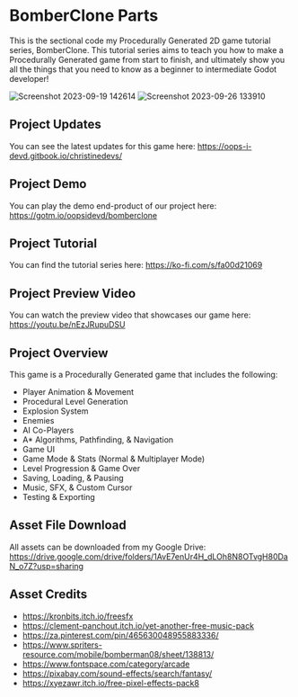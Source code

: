 # BomberClone Parts
This is the sectional code my Procedurally Generated 2D game tutorial series, BomberClone. This tutorial series aims to teach you how to make a Procedurally Generated game from start to finish, and ultimately show you all the things that you need to know as a beginner to intermediate Godot developer!

![Screenshot 2023-09-19 142614](https://github.com/christinec-dev/BomberClone_Parts/assets/87696858/4d573a1c-0df9-42b0-9bce-66527f9e7616)
![Screenshot 2023-09-26 133910](https://github.com/christinec-dev/BomberClone_Parts/assets/87696858/c879ec4a-041a-4876-8ec8-86be8c0ced25)

## Project Updates
You can see the latest updates for this game here: https://oops-i-devd.gitbook.io/christinedevs/

## Project Demo
You can play the demo end-product of our project here: https://gotm.io/oopsidevd/bomberclone

## Project Tutorial
You can find the tutorial series here: https://ko-fi.com/s/fa00d21069

## Project Preview Video
You can watch the preview video that showcases our game here: https://youtu.be/nEzJRupuDSU

## Project Overview
This game is a Procedurally Generated game that includes the following:
- Player Animation & Movement
- Procedural Level Generation
- Explosion System
- Enemies
- AI Co-Players
- A* Algorithms, Pathfinding, & Navigation
- Game UI
- Game Mode & Stats (Normal & Multiplayer Mode)
- Level Progression & Game Over
- Saving, Loading, & Pausing
- Music, SFX, & Custom Cursor
- Testing & Exporting

## Asset File Download
All assets can be downloaded from my Google Drive: https://drive.google.com/drive/folders/1AvE7enUr4H_dLOh8N8OTvgH80DaN_o7Z?usp=sharing

## Asset Credits
- https://kronbits.itch.io/freesfx
- https://clement-panchout.itch.io/yet-another-free-music-pack
- https://za.pinterest.com/pin/465630048955883336/
- https://www.spriters-resource.com/mobile/bomberman08/sheet/138813/
- https://www.fontspace.com/category/arcade
- https://pixabay.com/sound-effects/search/fantasy/
- https://xyezawr.itch.io/free-pixel-effects-pack8

